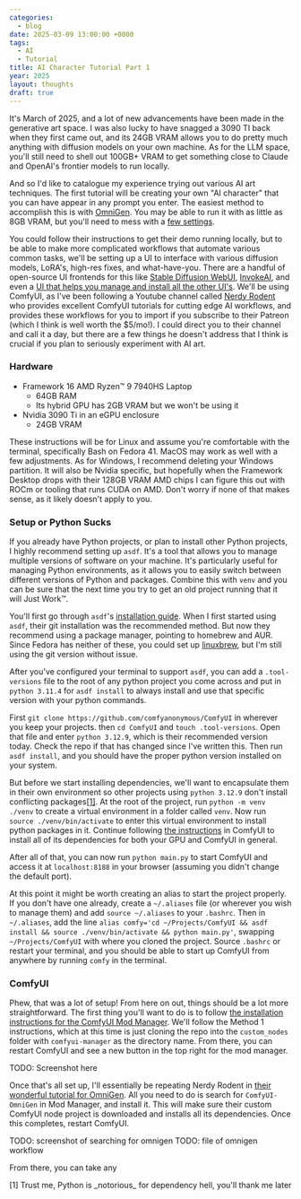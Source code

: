 ```yaml
---
categories:
  - blog
date: 2025-03-09 13:00:00 +0000
tags:
  - AI
  - Tutorial
title: AI Character Tutorial Part 1
year: 2025
layout: thoughts
draft: true
---
```


It's March of 2025, and a lot of new advancements have been made in the generative art space. I was also lucky to have snagged a 3090 TI back when they first came out, and its 24GB VRAM allows you to do pretty much anything with diffusion models on your own machine. As for the LLM space, you'll still need to shell out 100GB+ VRAM to get something close to Claude and OpenAI's frontier models to run locally.

And so I'd like to catalogue my experience trying out various AI art techniques. The first tutorial will be creating your own "AI character" that you can have appear in any prompt you enter. The easiest method to accomplish this is with <a href="https://github.com/VectorSpaceLab/OmniGen?tab=readme-ov-file" target="_blank" class="link-primary">OmniGen</a>. You may be able to run it with as little as 8GB VRAM, but you'll need to mess with a <a href="https://github.com/VectorSpaceLab/OmniGen/blob/main/docs/inference.md#requiremented-resources" target="_blank" class="link-primary">few settings</a>.

You could follow their instructions to get their demo running locally, but to be able to make more complicated workflows that automate various common tasks, we'll be setting up a UI to interface with various diffusion models, LoRA's, high-res fixes, and what-have-you. There are a handful of open-source UI frontends for this like <a href="https://github.com/AUTOMATIC1111/stable-diffusion-webui" target="_blank" class="link-primary">Stable Diffusion WebUI</a>, <a href="https://github.com/invoke-ai/InvokeAI" target="_blank" class="link-primary">InvokeAI</a>, and even a <a href="https://github.com/LykosAI/StabilityMatrix" target="_blank" class="link-primary">UI that helps you manage and install all the other UI's</a>. We'll be using ComfyUI, as I've been following a Youtube channel called <a href="https://www.youtube.com/@NerdyRodent" target="_blank" class="link-primary">Nerdy Rodent</a> who provides excellent ComfyUI tutorials for cutting edge AI workflows, and provides these workflows for you to import if you subscribe to their Patreon (which I think is well worth the $5/mo!). I could direct you to their channel and call it a day, but there are a few things he doesn't address that I think is crucial if you plan to seriously experiment with AI art.

### Hardware

- Framework 16 AMD Ryzen™ 9 7940HS Laptop
  - 64GB RAM
  - Its hybrid GPU has 2GB VRAM but we won't be using it
- Nvidia 3090 Ti in an eGPU enclosure
  - 24GB VRAM

These instructions will be for Linux and assume you're comfortable with the terminal, specifically Bash on Fedora 41. MacOS may work as well with a few adjustments. As for Windows, I recommend deleting your Windows partition. It will also be Nvidia specific, but hopefully when the Framework Desktop drops with their 128GB VRAM AMD chips I can figure this out with ROCm or tooling that runs CUDA on AMD. Don't worry if none of that makes sense, as it likely doesn't apply to you.

### Setup or Python Sucks

If you already have Python projects, or plan to install other Python projects, I highly recommend setting up `asdf`. It's a tool that allows you to manage multiple versions of software on your machine. It's particularly useful for managing Python environments, as it allows you to easily switch between different versions of Python and packages. Combine this with `venv` and you can be sure that the next time you try to get an old project running that it will Just Work™.

You'll first go through `asdf`'s <a href="https://asdf-vm.com/guide/getting-started.html" target="_blank" class="link-primary">installation guide</a>. When I first started using `asdf`, their git installation was the recommended method. But now they recommend using a package manager, pointing to homebrew and AUR. Since Fedora has neither of these, you could set up <a href="https://docs.brew.sh/Homebrew-on-Linux" target="_blank" class="link-primary">linuxbrew</a>, but I'm still using the git version without issue.

After you've configured your terminal to support `asdf`, you can add a `.tool-versions` file to the root of any python project you come across and put in `python 3.11.4` for `asdf install` to always install and use that specific version with your python commands.

First `git clone https://github.com/comfyanonymous/ComfyUI` in wherever you keep your projects. then `cd ComfyUI` and `touch .tool-versions`. Open that file and enter `python 3.12.9`, which is their recommended version today. Check the repo if that has changed since I've written this. Then run `asdf install`, and you should have the proper python version installed on your system.

But before we start installing dependencies, we'll want to encapsulate them in their own environment so other projects using `python 3.12.9` don't install conflicting packages<a href="#ref1" class="link-primary">[1]</a>. At the root of the project, run `python -m venv ./venv` to create a virtual environment in a folder called `venv`. Now run `source ./venv/bin/activate` to enter this virtual environment to install python packages in it. Continue following <a href="https://github.com/comfyanonymous/ComfyUI?tab=readme-ov-file#manual-install-windows-linux" target="_blank" class="link-primary">the instructions</a> in ComfyUI to install all of its dependencies for both your GPU and ComfyUI in general.

After all of that, you can now run `python main.py` to start ComfyUI and access it at `localhost:8188` in your browser (assuming you didn't change the default port).

At this point it might be worth creating an alias to start the project properly. If you don't have one already, create a `~/.aliases` file (or wherever you wish to manage them) and add `source ~/.aliases` to your `.bashrc`. Then in `~/.aliases`, add the line `alias comfy='cd ~/Projects/ComfyUI && asdf install && source ./venv/bin/activate && python main.py'`, swapping `~/Projects/ComfyUI` with where you cloned the project. Source `.bashrc` or restart your terminal, and you should be able to start up ComfyUI from anywhere by running `comfy` in the terminal.

### ComfyUI

Phew, that was a lot of setup! From here on out, things should be a lot more straightforward. The first thing you'll want to do is to follow <a href="https://github.com/ltdrdata/ComfyUI-Manager" target="_blank" class="link-primary">the installation instructions for the ComfyUI Mod Manager</a>. We'll follow the Method 1 instructions, which at this time is just cloning the repo into the `custom_nodes` folder with `comfyui-manager` as the directory name. From there, you can restart ComfyUI and see a new button in the top right for the mod manager.

TODO: Screenshot here

Once that's all set up, I'll essentially be repeating Nerdy Rodent in <a href="https://www.youtube.com/watch?v=mwiz1PNDWGg" target="_blank" class="link-primary">their wonderful tutorial for OmniGen</a>. All you need to do is search for `ComfyUI-OmniGen` in Mod Manager, and install it. This will make sure their custom ComfyUI node project is downloaded and installs all its dependencies. Once this completes, restart ComfyUI.

TODO: screenshot of searching for omnigen
TODO: file of omnigen workflow

From there, you can take any

<p><span id="ref1" class="link-primary">[1]</span> Trust me, Python is _notorious_ for dependency hell, you'll thank me later
